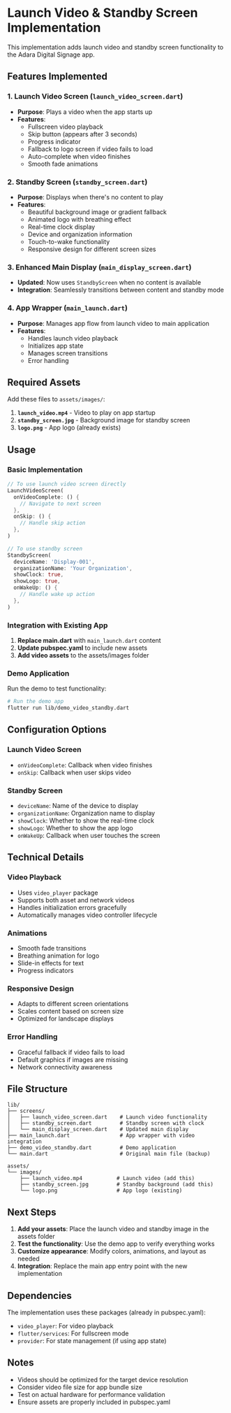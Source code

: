 # Launch Video & Standby Screen Implementation

This implementation adds launch video and standby screen functionality to the Adara Digital Signage app.

## Features Implemented

### 1. Launch Video Screen (`launch_video_screen.dart`)
- **Purpose**: Plays a video when the app starts up
- **Features**:
  - Fullscreen video playback
  - Skip button (appears after 3 seconds)
  - Progress indicator
  - Fallback to logo screen if video fails to load
  - Auto-complete when video finishes
  - Smooth fade animations

### 2. Standby Screen (`standby_screen.dart`)
- **Purpose**: Displays when there's no content to play
- **Features**:
  - Beautiful background image or gradient fallback
  - Animated logo with breathing effect
  - Real-time clock display
  - Device and organization information
  - Touch-to-wake functionality
  - Responsive design for different screen sizes

### 3. Enhanced Main Display (`main_display_screen.dart`)
- **Updated**: Now uses `StandbyScreen` when no content is available
- **Integration**: Seamlessly transitions between content and standby mode

### 4. App Wrapper (`main_launch.dart`)
- **Purpose**: Manages app flow from launch video to main application
- **Features**:
  - Handles launch video playback
  - Initializes app state
  - Manages screen transitions
  - Error handling

## Required Assets

Add these files to `assets/images/`:

1. **`launch_video.mp4`** - Video to play on app startup
2. **`standby_screen.jpg`** - Background image for standby screen
3. **`logo.png`** - App logo (already exists)

## Usage

### Basic Implementation
```dart
// To use launch video screen directly
LaunchVideoScreen(
  onVideoComplete: () {
    // Navigate to next screen
  },
  onSkip: () {
    // Handle skip action
  },
)

// To use standby screen
StandbyScreen(
  deviceName: 'Display-001',
  organizationName: 'Your Organization',
  showClock: true,
  showLogo: true,
  onWakeUp: () {
    // Handle wake up action
  },
)
```

### Integration with Existing App

1. **Replace main.dart** with `main_launch.dart` content
2. **Update pubspec.yaml** to include new assets
3. **Add video assets** to the assets/images folder

### Demo Application

Run the demo to test functionality:
```bash
# Run the demo app
flutter run lib/demo_video_standby.dart
```

## Configuration Options

### Launch Video Screen
- `onVideoComplete`: Callback when video finishes
- `onSkip`: Callback when user skips video

### Standby Screen
- `deviceName`: Name of the device to display
- `organizationName`: Organization name to display
- `showClock`: Whether to show the real-time clock
- `showLogo`: Whether to show the app logo
- `onWakeUp`: Callback when user touches the screen

## Technical Details

### Video Playback
- Uses `video_player` package
- Supports both asset and network videos
- Handles initialization errors gracefully
- Automatically manages video controller lifecycle

### Animations
- Smooth fade transitions
- Breathing animation for logo
- Slide-in effects for text
- Progress indicators

### Responsive Design
- Adapts to different screen orientations
- Scales content based on screen size
- Optimized for landscape displays

### Error Handling
- Graceful fallback if video fails to load
- Default graphics if images are missing
- Network connectivity awareness

## File Structure

```
lib/
├── screens/
│   ├── launch_video_screen.dart    # Launch video functionality
│   ├── standby_screen.dart         # Standby screen with clock
│   └── main_display_screen.dart    # Updated main display
├── main_launch.dart                # App wrapper with video integration
├── demo_video_standby.dart         # Demo application
└── main.dart                       # Original main file (backup)

assets/
└── images/
    ├── launch_video.mp4           # Launch video (add this)
    ├── standby_screen.jpg         # Standby background (add this)
    └── logo.png                   # App logo (existing)
```

## Next Steps

1. **Add your assets**: Place the launch video and standby image in the assets folder
2. **Test the functionality**: Use the demo app to verify everything works
3. **Customize appearance**: Modify colors, animations, and layout as needed
4. **Integration**: Replace the main app entry point with the new implementation

## Dependencies

The implementation uses these packages (already in pubspec.yaml):
- `video_player`: For video playback
- `flutter/services`: For fullscreen mode
- `provider`: For state management (if using app state)

## Notes

- Videos should be optimized for the target device resolution
- Consider video file size for app bundle size
- Test on actual hardware for performance validation
- Ensure assets are properly included in pubspec.yaml
